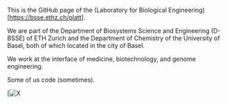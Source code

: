 This is the GitHub page of the (Laboratory for Biological Engineering)[https://bsse.ethz.ch/platt]. 

We are part of the Department of Biosystems Science and Engineering (D-​BSSE) of ETH Zurich and the Department of Chemistry of the University of Basel, both of which located in the city of Basel.

We work at the interface of medicine, biotechnology, and genome engineering.

Some of us code (sometimes). 


[![X](https://twitter.com/randall_platt)
